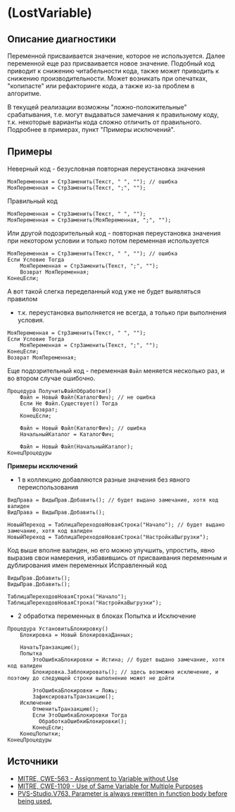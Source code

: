 # <Diagnostic name> (LostVariable)

<!-- Блоки выше заполняются автоматически, не трогать -->
## Описание диагностики
<!-- Описание диагностики заполняется вручную. Необходимо понятным языком описать смысл и схему работу -->
Переменной присваивается значение, которое не используется. Далее переменной еще раз присваивается новое значение.
Подобный код приводит к снижению читабельности кода, также может приводить к снижению производительности.
Может возникать при опечатках, "копипасте" или рефакторинге кода, а также из-за проблем в алгоритме.

В текущей реализации возможны "ложно-положительные" срабатывания, т.е. могут выдаваться замечания к правильному коду, т.к. некоторые варианты кода сложно отличить от правильного. Подробнее в примерах, пункт "Примеры исключений".

## Примеры
<!-- В данном разделе приводятся примеры, на которые диагностика срабатывает, а также можно привести пример, как можно исправить ситуацию -->
Неверный код - безусловная повторная переустановка значения
```bsl
МояПеременная = СтрЗаменить(Текст, " ", ""); // ошибка
МояПеременная = СтрЗаменить(Текст, ";", "");
```
Правильный код
```bsl
МояПеременная = СтрЗаменить(Текст, " ", "");
МояПеременная = СтрЗаменить(МояПеременная, ";", "");
```

Или другой подозрительный код - повторная переустановка значения при некотором условии и только потом переменная используется
```bsl
МояПеременная = СтрЗаменить(Текст, " ", ""); // ошибка
Если Условие Тогда
    МояПеременная = СтрЗаменить(Текст, ";", "");
    Возврат МояПеременная;
КонецЕсли;
```

А вот такой слегка переделанный код уже не будет выявляться правилом
- т.к. переустановка выполняется не всегда, а только при выполнения условия.
```bsl
МояПеременная = СтрЗаменить(Текст, " ", "");
Если Условие Тогда
    МояПеременная = СтрЗаменить(Текст, ";", "");
КонецЕсли;
Возврат МояПеременная;
```

Еще подозрительный код - переменная `Файл` меняется несколько раз, и во втором случае ошибочно.
```bsl
Процедура ПолучитьФайлОбработки()
    Файл = Новый Файл(КаталогФич); // не ошибка
    Если Не Файл.Существует() Тогда
        Возврат;
    КонецЕсли;

    Файл = Новый Файл(КаталогФич); // ошибка
    НачальныйКаталог = КаталогФич;

    Файл = Новый Файл(НачальныйКаталог);
КонецПроцедуры
```

**Примеры исключений**

- 1 в коллекцию добавляются разные значения без явного переиспользования
```bsl
ВидПрава = ВидыПрав.Добавить(); // будет выдано замечание, хотя код валиден
ВидПрава = ВидыПрав.Добавить();

НовыйПереход = ТаблицаПереходовНоваяСтрока("Начало"); // будет выдано замечание, хотя код валиден
НовыйПереход = ТаблицаПереходовНоваяСтрока("НастройкаВыгрузки");
```
Код выше вполне валиден, но его можно улучшить, упростить, явно выразив свои намерения, избавившись от присваивания переменным и дублирования имен переменных
Исправленный код
```bsl
ВидыПрав.Добавить();
ВидыПрав.Добавить();

ТаблицаПереходовНоваяСтрока("Начало");
ТаблицаПереходовНоваяСтрока("НастройкаВыгрузки");
```

- 2 обработка переменных в блоках Попытка и Исключение
```bsl
Процедура УстановитьБлокировку()
    Блокировка = Новый БлокировкаДанных;

    НачатьТранзакцию();
    Попытка
        ЭтоОшибкаБлокировки = Истина; // будет выдано замечание, хотя код валиден
        Блокировка.Заблокировать(); // здесь возможно исключение, и поэтому до следующей строки выполнение может не дойти

        ЭтоОшибкаБлокировки = Ложь;
        ЗафиксироватьТранзакцию();
    Исключение
        ОтменитьТранзакцию();
        Если ЭтоОшибкаБлокировки Тогда
          ОбработкаОшибкиБлокировки();
        КонецЕсли;
    КонецПопытки;
КонецПроцедуры
```

## Источники
<!-- Необходимо указывать ссылки на все источники, из которых почерпнута информация для создания диагностики -->
* [MITRE, CWE-563 - Assignment to Variable without Use](https://cwe.mitre.org/data/definitions/563.html)
* [MITRE, CWE-1109 - Use of Same Variable for Multiple Purposes](https://cwe.mitre.org/data/definitions/1109.html)
* [PVS-Studio.V763. Parameter is always rewritten in function body before being used.](https://pvs-studio.com/ru/docs/warnings/v763)
